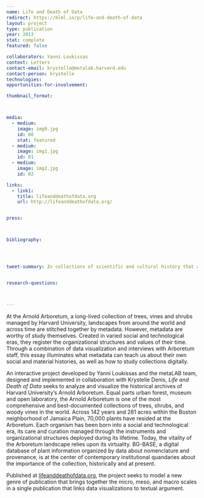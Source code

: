 ```yaml
---
name: Life and Death of Data
redirect: https://mlml.io/p/life-and-death-of-data
layout: project
type: publication
year: 2013
stat: complete
featured: false

collaborators: Yanni Loukissas
context: Letters
contact-email: krystelle@metalab.harvard.edu
contact-person: krystelle
technologies: 
opportunities-for-involvement: 

thumbnail_format:



media:
  - medium:
    image: img0.jpg
    id: 00
    stat: featured
  - medium:
    image: img1.jpg
    id: 01
  - medium:
    image: img2.jpg
    id: 02

links:
  - link1: 
    title: lifeanddeathofdata.org
    url: http://lifeanddeathofdata.org/


press:



bibliography:




tweet-summary: In collections of scientific and cultural history that are too big to see, metadata act as virtual handles for rare and delicate artifacts from the past.


research-questions:



---
```

At the Arnold Arboretum, a long-lived collection of trees, vines and shrubs managed by Harvard University, landscapes from around the world and across time are stitched together by metadata. However, metadata are worthy of study themselves. Created in varied social and technological eras, they register the organizational structures and values of their time. Through a combination of data visualization and interviews with Arboretum staff, this essay illuminates what metadata can teach us about their own social and material histories, as well as how to study collections digitally.

An interactive project developed by Yanni Loukissas and the metaLAB team, designed and implemented in collaboration with Krystelle Denis, *Life and Death of Data* seeks to analyze and visualize the historical archives of Harvard University’s Arnold Arboretum. Equal parts urban forest, museum and open laboratory, the Arnold Arboretum is one of the most comprehensive and best-documented collections of trees, shrubs, and woody vines in the world. Across 142 years and 281 acres within the Boston neighborhood of Jamaica Plain, 70,000 plants have resided at the Arboretum. Each organism has been born into a social and technological era, its care and curation managed through the instruments and organizational structures deployed during its lifetime. Today, the vitality of the Arboretum landscape relies upon its virtuality. BG-BASE, a digital database of plant information organized by data about nomenclature and provenance, is at the center of contemporary institutional quandaries about the importance of the collection, historically and at present.

Published at [lifeanddeathofdata.org](http://lifeanddeathofdata.org/), the project seeks to model a new genre of publication that brings together the micro, meso, and macro scales in a single publication that links data visualizations to textual argument.

